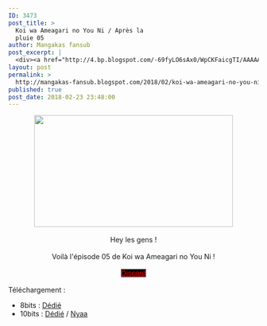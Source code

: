 ```yaml
---
ID: 3473
post_title: >
  Koi wa Ameagari no You Ni / Après la
  pluie 05
author: Mangakas fansub
post_excerpt: |
  <div><a href="http://4.bp.blogspot.com/-69fyLO6sAx0/WpCKFaicgTI/AAAAAAAABIU/OtV1B0XktVQtyYtDeeG-51BbeCARFxbOwCK4BGAYYCw/s1600/Koi%2Bwa%2BAmeagari%2Bno%2BYou%2Bni%2B%2B05.png" imageanchor="1"><img border="0" height="225" src="https://4.bp.blogspot.com/-69fyLO6sAx0/WpCKFaicgTI/AAAAAAAABIU/OtV1B0XktVQtyYtDeeG-51BbeCARFxbOwCK4BGAYYCw/s400/Koi%2Bwa%2BAmeagari%2Bno%2BYou%2Bni%2B%2B05.png" width="400"></a></div><div><br></div><div>Hey les gens !</div><div><br></div><div>Voil&agrave; l'&eacute;pisode 05 de Koi wa Ameagari no You Ni !</div><div><br></div><div><a href="https://discord.gg/xzxCd89" target="_blank"><span>Discord</span></a></div><div><br></div><div>T&eacute;l&eacute;chargement :&nbsp;</div><div></div><ul><li>8bits : <a href="https://ddl.family-desuyo.moe/Anime/Koi%20wa%20%28Apr%C3%A8s%20la%20Pluie%29/%5BMangakas-Family%5D%20Koi%20wa%20Ameagari%20no%20Y%C3%B4%20ni%20%28Apr%C3%A8s%20la%20Pluie%29%20-%2005%20VOSTFR%20%5BTV%201080p%20AAC%5D%20%5B1D2A7A98%5D.mp4" target="_blank">D&eacute;di&eacute;</a>&nbsp;</li><li>10bits : <a href="https://ddl.family-desuyo.moe/Anime/Koi%20wa%20%28Apr%C3%A8s%20la%20Pluie%29/%5BMangakas-Family%5D%20Koi%20wa%20Ameagari%20no%20Y%C3%B4%20ni%20%28Apr%C3%A8s%20la%20Pluie%29%20-%2005%20VOSTFR%20%5BTV%201080p%2010bits%20E-AC3%5D%20%5BEC9E6FB6%5D.mkv" target="_blank">D&eacute;di&eacute;</a> / <a href="https://nyaa.si/view/1009432" target="_blank">Nyaa</a></li></ul>
layout: post
permalink: >
  http://mangakas-fansub.blogspot.com/2018/02/koi-wa-ameagari-no-you-ni-apres-la_23.html
published: true
post_date: 2018-02-23 23:48:00
---
```

<div class="separator" style="clear: both; text-align: center;"><a href="http://4.bp.blogspot.com/-69fyLO6sAx0/WpCKFaicgTI/AAAAAAAABIU/OtV1B0XktVQtyYtDeeG-51BbeCARFxbOwCK4BGAYYCw/s1600/Koi%2Bwa%2BAmeagari%2Bno%2BYou%2Bni%2B%2B05.png" imageanchor="1" style="margin-left: 1em; margin-right: 1em;"><img border="0" height="225" src="https://united-subs.dearclouds.com/wp-content/uploads/2018/04/4b382c693216c07728634fbcf70c9dab.jpg" width="400" /></a></div><div class="separator" style="clear: both; text-align: center;"><br /></div><div class="separator" style="clear: both; text-align: center;">Hey les gens !</div><div class="separator" style="clear: both; text-align: center;"><br /></div><div class="separator" style="clear: both; text-align: center;">Voilà l'épisode 05 de Koi wa Ameagari no You Ni !</div><div class="separator" style="clear: both; text-align: center;"><br /></div><div class="separator" style="clear: both; text-align: center;"><a href="https://discord.gg/xzxCd89" style="background-color: black; color: #ff4152; font-family: &quot;Trebuchet MS&quot;, Trebuchet, sans-serif; font-size: 14.85px;" ><span style="color: red;">Discord</span></a></div><div class="separator" style="clear: both; text-align: center;"><br /></div><div class="separator" style="clear: both; text-align: left;">Téléchargement :&nbsp;</div><div class="separator" style="clear: both; text-align: left;"></div><ul><li>8bits : <a href="https://ddl.family-desuyo.moe/Anime/Koi%20wa%20%28Apr%C3%A8s%20la%20Pluie%29/%5BMangakas-Family%5D%20Koi%20wa%20Ameagari%20no%20Y%C3%B4%20ni%20%28Apr%C3%A8s%20la%20Pluie%29%20-%2005%20VOSTFR%20%5BTV%201080p%20AAC%5D%20%5B1D2A7A98%5D.mp4" >Dédié</a>&nbsp;</li><li>10bits : <a href="https://ddl.family-desuyo.moe/Anime/Koi%20wa%20%28Apr%C3%A8s%20la%20Pluie%29/%5BMangakas-Family%5D%20Koi%20wa%20Ameagari%20no%20Y%C3%B4%20ni%20%28Apr%C3%A8s%20la%20Pluie%29%20-%2005%20VOSTFR%20%5BTV%201080p%2010bits%20E-AC3%5D%20%5BEC9E6FB6%5D.mkv" >Dédié</a> / <a href="https://nyaa.si/view/1009432" >Nyaa</a></li></ul>